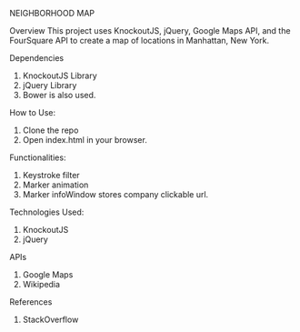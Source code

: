 NEIGHBORHOOD MAP

Overview
This project uses KnockoutJS, jQuery, Google Maps API, and the FourSquare API to create a map of locations in Manhattan, New York.

Dependencies
1. KnockoutJS Library
2. jQuery Library
3. Bower is also used. 

How to Use:
1. Clone the repo
2. Open index.html in your browser.

Functionalities:
1. Keystroke filter
2. Marker animation
3. Marker infoWindow stores company clickable url.

Technologies Used:
1. KnockoutJS
2. jQuery

APIs
1. Google Maps
2. Wikipedia

References
1. StackOverflow
